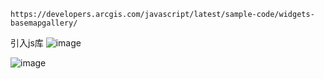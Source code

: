 
    https://developers.arcgis.com/javascript/latest/sample-code/widgets-basemapgallery/
引入js库
![image](https://github.com/Plonkloving/AnAn/assets/102906830/c1a77b32-b065-46dd-b55e-80bb357d31bf)

 ![image](https://github.com/Plonkloving/AnAn/assets/102906830/a8001128-7357-4932-9f4e-4d19440b8f3e)

 
  
